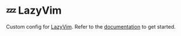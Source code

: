# 💤 LazyVim

Custom config for [LazyVim](https://github.com/LazyVim/LazyVim).
Refer to the [documentation](https://lazyvim.github.io/installation) to get started.
